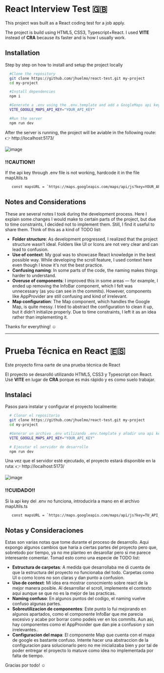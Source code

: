 # React Interview Test :uk:
This project was built as a React coding test for a job apply.

The project is build using HTML5, CSS3, Typescript+React.
I used **VITE** instead of **CRA** because its faster and is how I usually work.

## **Installation**

Step by step on how to install and setup the project locally


```bash
  #Clone the repository
  git clone https://github.com/jhuelmo/react-test.git my-project
  cd my-project
```

```bash
  #Install dependencies
  npm i
```

```bash
  #Generate a .env using the .env.template and add a GoogleMaps api key
  VITE_GOOGLE_MAPS_API_KEY="YOUR_API_KEY"
```

```bash
  #Run the server
  npm run dev
```
After the server is running, the project will be aviable in the following route:
👉 http://localhost:5173/

![image](https://github.com/user-attachments/assets/8628dcd4-21e6-4dfc-8cc2-dbfb57d5f14c)

### !!CAUTION!!
If the api key through .env file is not working, hardcode it in the file mapUtils.ts
```bash
   const mapsURL = `https://maps.googleapis.com/maps/api/js?key=YOUR_API_KEY_HERE`;
```

## Notes and Considerations

These are several notes I took during the development process.
Here I explain some changes I would make to certain parts of the project, but due to time constraints, I decided not to implement them. Still, I find it useful to share them.
Think of this as a kind of TODO list:

- **Folder structure**: As development progressed, I realized that the project structure wasn’t ideal. Folders like UI or Icons are not very clear and can lead to confusion.
- **Use of context**: My goal was to showcase React knowledge in the best possible way. While developing the scroll feature, I used context here even though I know it's not the best practice.
- **Confusing naming**: In some parts of the code, the naming makes things harder to understand.
- **Overuse of components**: I improved this in some areas — for example, I ended up removing the InfoBar component, which I felt was unnecessary (as you can see in the commits). However, components like AppProvider are still confusing and kind of irrelevant.
- **Map configuration**: The Map component, which handles the Google Map, is quite messy. I tried to abstract the configuration to clean it up, but it didn’t initialize properly. Due to time constraints, I left it as an idea rather than implementing it.


Thanks for everything! ☺️

---------------------------------------------------
# Prueba Técnica en React :es:

Este proyecto firna oarte de una prueba técnica de React

El proyecto se desarolló utilizando HTML5, CSS3 y Typescript con React.  
Usé **VITE** en lugar de **CRA** porque es más rápido y es como suelo trabajar.

## Instalaci

Pasos para instalar y configurar el proyecto localmente:

```bash
  # Clonar el repositorio
  git clone https://github.com/jhuelmo/react-test.git my-project
  cd my-project
```

```bash
  #Generar un archivo .env utilizando .env.template y añadir una api key de GoogleMaps
  VITE_GOOGLE_MAPS_API_KEY="YOUR_API_KEY"
```

```bash
  # Ejecutar el servidor de desarrollo
  npm run dev
```


Una vez que el servidor esté ejecutado, el proyecto estará disponible en la ruta:
👉 http://localhost:5173/

![image](https://github.com/user-attachments/assets/8628dcd4-21e6-4dfc-8cc2-dbfb57d5f14c)

### !!CUIDADO!!
Si la api key del .env no funciona, introducirla a mano en el archivo mapUtils.ts
```bash
   const mapsURL = `https://maps.googleapis.com/maps/api/js?key=TU_API_KEY_AQUI`;
```

## Notas y Consideraciones

Estas son varias notas que tome durante el proceso de desarrollo. 
Aqui expongo algunos cambios que haria a ciertas partes del proyecto pero que, sobretodo por tiempo, ya no me planteo en desarollar pero si me parece interesante comentar.
Tomad esto como una especie de TODO list:

- **Estructura de carpetas**: A medida que desarrollaba me di cuenta de que la estructura del proyecto no funcionaba del todo. Carpetas como UI o como Icons no son claras y dan punto a confusion.
- **Uso de context**: Mi idea era mostrar conocmiento sobre react de la mejor manera posible. Al desarrollar el scroll, implemente el contexto aqui aunque se que no es la mejor de las practicas.
- **Naming confuso**: En algunos puntos del codigo, el naming vuelve confuso algunas partes.
- **Sobreutilizacion de componentes**: Este punto lo fui mejorando en algunos apartados, como el componente InfoBar que me parecia excesivo y acabe por borrar como podeis ver en los commits. Aun asi, hay componentes como el AppProvider que dan pie a confusion y son irrelevantes..
- **Configuracion del mapa**: El componente Map que cuenta con el mapa de google es bastante confuso. Intente hacer una abstraccion de la configuracion para solucionarlo pero no me inicializaba bien y por tal de poder entregar el proyecto lo matuve como idea no implementada por falta de tiempo. 


Gracias por todo! ☺️
